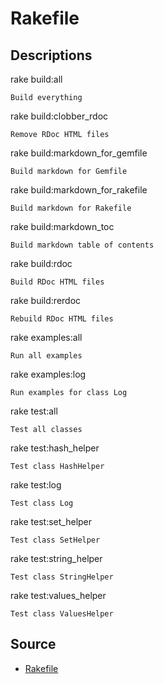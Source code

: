 # Rakefile

## Descriptions

rake build:all

    Build everything

rake build:clobber_rdoc

    Remove RDoc HTML files

rake build:markdown_for_gemfile

    Build markdown for Gemfile

rake build:markdown_for_rakefile

    Build markdown for Rakefile

rake build:markdown_toc

    Build markdown table of contents

rake build:rdoc

    Build RDoc HTML files

rake build:rerdoc

    Rebuild RDoc HTML files

rake examples:all

    Run all examples

rake examples:log

    Run examples for class Log

rake test:all

    Test all classes

rake test:hash_helper

    Test class HashHelper

rake test:log

    Test class Log

rake test:set_helper

    Test class SetHelper

rake test:string_helper

    Test class StringHelper

rake test:values_helper

    Test class ValuesHelper

## Source

- [Rakefile](Rakefile)
